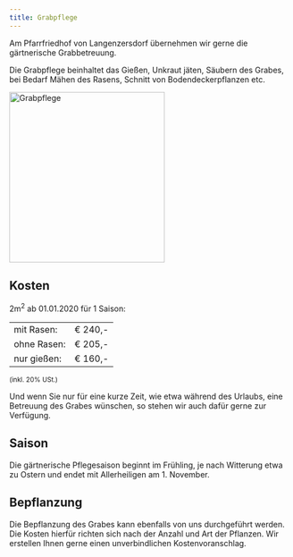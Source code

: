 ```yaml
---
title: Grabpflege
---
```

Am Pfarrfriedhof von Langenzersdorf übernehmen wir gerne die gärtnerische Grabbetreuung.

Die Grabpflege beinhaltet das Gießen, Unkraut jäten, Säubern des Grabes, bei Bedarf Mähen des Rasens, Schnitt von Bodendeckerpflanzen etc.

<img class="shadow" src="/img/grabpflege.jpg" width="278" height="305" alt="Grabpflege">

## Kosten

2m<sup>2</sup> ab 01.01.2020 für 1 Saison:

<table style="max-width:300px">
<tr>
	<td>mit Rasen:</td>
	<td>€ 240,-</td>
</tr>
<tr>
	<td>ohne Rasen:</td>
	<td>€ 205,-</td>
</tr>
<tr>
	<td>nur gießen:</td>
	<td>€ 160,-</td>
</tr>
</table>
<small>(inkl. 20% USt.)</small>

Und wenn Sie nur für eine kurze Zeit, wie etwa während des Urlaubs, eine Betreuung des Grabes wünschen, so stehen wir auch dafür gerne zur Verfügung.

## Saison

Die gärtnerische Pflegesaison beginnt im Frühling, je nach Witterung etwa zu Ostern und endet mit Allerheiligen am 1. November.

## Bepflanzung

Die Bepflanzung des Grabes kann ebenfalls von uns durchgeführt werden. Die Kosten hierfür richten sich nach der Anzahl und Art der Pflanzen. Wir erstellen Ihnen gerne einen unverbindlichen Kostenvoranschlag.
